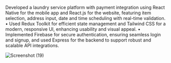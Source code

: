 Developed a laundry service platform with payment integration using React Native for the mobile app and React.js
for the website, featuring item selection, address input, date and time scheduling with real-time validation.
• Used Redux Toolkit for efficient state management and Tailwind CSS for a modern, responsive UI, enhancing usability
and visual appeal.
• Implemented Firebase for secure authentication, ensuring seamless login and signup, and used Express for the
backend to support robust and scalable API integrations.


![Screenshot (19)](https://github.com/user-attachments/assets/d3bd3af9-d51f-4a9b-aaaf-b020152d48cc)
